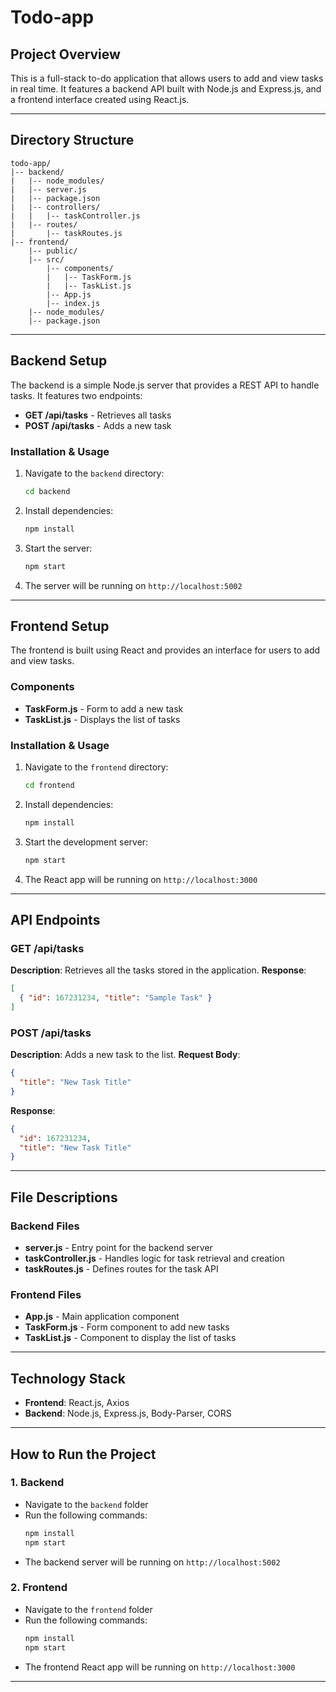 # Todo-app

## Project Overview
This is a full-stack to-do application that allows users to add and view tasks in real time. It features a backend API built with Node.js and Express.js, and a frontend interface created using React.js.

---

## Directory Structure
```
todo-app/
|-- backend/
|   |-- node_modules/
|   |-- server.js
|   |-- package.json
|   |-- controllers/
|   |   |-- taskController.js
|   |-- routes/
|       |-- taskRoutes.js
|-- frontend/
    |-- public/
    |-- src/
        |-- components/
        |   |-- TaskForm.js
        |   |-- TaskList.js
        |-- App.js
        |-- index.js
    |-- node_modules/
    |-- package.json
```

---

## Backend Setup

The backend is a simple Node.js server that provides a REST API to handle tasks. It features two endpoints:
- **GET /api/tasks** - Retrieves all tasks
- **POST /api/tasks** - Adds a new task

### Installation & Usage
1. Navigate to the `backend` directory:
   ```bash
   cd backend
   ```
2. Install dependencies:
   ```bash
   npm install
   ```
3. Start the server:
   ```bash
   npm start
   ```
4. The server will be running on `http://localhost:5002`

---

## Frontend Setup

The frontend is built using React and provides an interface for users to add and view tasks.

### Components
- **TaskForm.js** - Form to add a new task
- **TaskList.js** - Displays the list of tasks

### Installation & Usage
1. Navigate to the `frontend` directory:
   ```bash
   cd frontend
   ```
2. Install dependencies:
   ```bash
   npm install
   ```
3. Start the development server:
   ```bash
   npm start
   ```
4. The React app will be running on `http://localhost:3000`

---

## API Endpoints

### **GET /api/tasks**
**Description**: Retrieves all the tasks stored in the application.
**Response**:
```json
[
  { "id": 167231234, "title": "Sample Task" }
]
```

### **POST /api/tasks**
**Description**: Adds a new task to the list.
**Request Body**:
```json
{
  "title": "New Task Title"
}
```
**Response**:
```json
{
  "id": 167231234, 
  "title": "New Task Title"
}
```

---

## File Descriptions

### **Backend Files**
- **server.js** - Entry point for the backend server
- **taskController.js** - Handles logic for task retrieval and creation
- **taskRoutes.js** - Defines routes for the task API

### **Frontend Files**
- **App.js** - Main application component
- **TaskForm.js** - Form component to add new tasks
- **TaskList.js** - Component to display the list of tasks

---

## Technology Stack
- **Frontend**: React.js, Axios
- **Backend**: Node.js, Express.js, Body-Parser, CORS

---

## How to Run the Project

### 1. Backend
- Navigate to the `backend` folder
- Run the following commands:
  ```bash
  npm install
  npm start
  ```
- The backend server will be running on `http://localhost:5002`

### 2. Frontend
- Navigate to the `frontend` folder
- Run the following commands:
  ```bash
  npm install
  npm start
  ```
- The frontend React app will be running on `http://localhost:3000`

---
